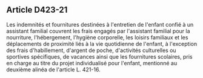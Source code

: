 ## Article D423-21

Les indemnités et fournitures destinées à l'entretien de l'enfant confié à un assistant familial couvrent les frais
engagés par l'assistant familial pour la nourriture, l'hébergement, l'hygiène corporelle, les loisirs familiaux
et les déplacements de proximité liés à la vie quotidienne de l'enfant, à l'exception des frais d'habillement,
d'argent de poche, d'activités culturelles ou sportives spécifiques, de vacances ainsi que les fournitures
scolaires, pris en charge au titre du projet individualisé pour l'enfant, mentionné au deuxième alinéa de
l'article L. 421-16.

